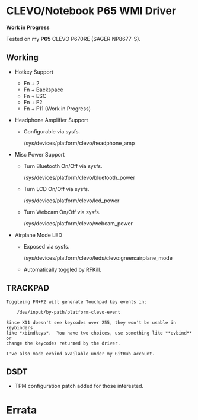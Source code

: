  CLEVO/Notebook P65 WMI Driver
===============================

**Work in Progress**

Tested on my **P65** CLEVO P670RE (SAGER NP8677-S).

 Working
---------

* Hotkey Support

    - Fn + 2
    - Fn + Backspace
    - Fn + ESC
    - Fn + F2
    - Fn + F11 (Work in Progress)

* Headphone Amplifier Support

    - Configurable via sysfs.

      /sys/devices/platform/clevo/headphone_amp

* Misc Power Support

    - Turn Bluetooth On/Off via sysfs.

      /sys/devices/platform/clevo/bluetooth_power

    - Turn LCD On/Off via sysfs.

      /sys/devices/platform/clevo/lcd_power

    - Turn Webcam On/Off via sysfs.

      /sys/devices/platform/clevo/webcam_power

* Airplane Mode LED

    - Exposed via sysfs.

      /sys/devices/platform/clevo/leds/clevo:green:airplane_mode

    - Automatically toggled by RFKill.

 TRACKPAD
----------

    Toggleing FN+F2 will generate Touchpad key events in:

        /dev/input/by-path/platform-clevo-event

    Since X11 doesn't see keycodes over 255, they won't be usable in keybinders
    like *xbindkeys*.  You have two choices, use something like **evbind** or
    change the keycodes returned by the driver.

    I've also made evbind available under my GitHub account.

 DSDT
------

* TPM configuration patch added for those interested.

 Errata
========


